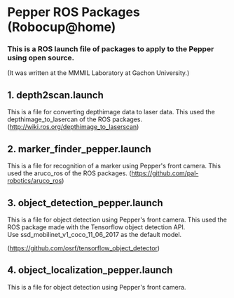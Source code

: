 # Pepper ROS Packages (Robocup@home)

### This is a ROS launch file of packages to apply to the Pepper using open source. 
(It was written at the MMMIL Laboratory at Gachon University.)




## 1. depth2scan.launch
This is a file for converting depthimage data to laser data. This used the depthimage_to_lasercan of the ROS packages.
(http://wiki.ros.org/depthimage_to_laserscan)


## 2. marker_finder_pepper.launch
This is a file for recognition of a marker using Pepper's front camera.  This used the aruco_ros of the ROS packages.
(https://github.com/pal-robotics/aruco_ros)


## 3. object_detection_pepper.launch
This is a file for object detection using Pepper's front camera. This used the ROS package made with the Tensorflow object detection API.\
Use ssd_mobilinet_v1_coco_11_06_2017 as the default model.

(https://github.com/osrf/tensorflow_object_detector)


## 4. object_localization_pepper.launch
This is a file for object detection using Pepper's front camera.
